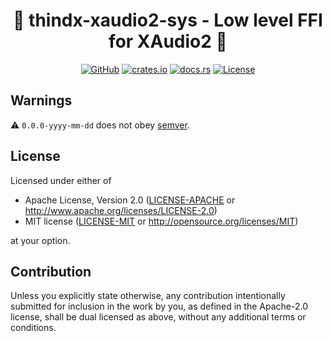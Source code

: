 <center>

# 🦀 thindx-xaudio2-sys - Low level FFI for XAudio2 🦀

[![GitHub](https://img.shields.io/github/stars/MaulingMonkey/thindx-xaudio2.svg?label=GitHub&style=social)](https://github.com/MaulingMonkey/thindx-xaudio2)
[![crates.io](https://img.shields.io/crates/v/thindx-xaudio2-sys.svg)](https://crates.io/crates/thindx-xaudio2-sys)
[![docs.rs](https://img.shields.io/docsrs/thindx-xaudio2-sys)](https://docs.rs/thindx-xaudio2-sys)
[![License](https://img.shields.io/crates/l/thindx-xaudio2-sys.svg)](https://github.com/MaulingMonkey/thindx-xaudio2)

</center>

## Warnings
⚠️ `0.0.0-yyyy-mm-dd` does not obey [semver](https://doc.rust-lang.org/cargo/reference/semver.html).<br>



<h2 name="license">License</h2>

Licensed under either of

* Apache License, Version 2.0 ([LICENSE-APACHE](LICENSE-APACHE) or <http://www.apache.org/licenses/LICENSE-2.0>)
* MIT license ([LICENSE-MIT](LICENSE-MIT) or <http://opensource.org/licenses/MIT>)

at your option.



<h2 name="contribution">Contribution</h2>

Unless you explicitly state otherwise, any contribution intentionally submitted
for inclusion in the work by you, as defined in the Apache-2.0 license, shall be
dual licensed as above, without any additional terms or conditions.



<!-- references -->
[winapi]:                   http://docs.rs/winapi/0.3/
